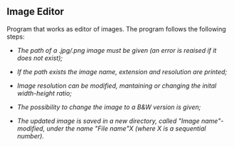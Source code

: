 ## Image Editor

Program that works as editor of images. The program follows the following steps:

* _The path of a .jpg/.png image must be given (an error is reaised if it does not exist);_

* _If the path exists the image name, extension and resolution are printed;_

* _Image resolution can be modified, mantaining or changing the inital width-height ratio;_

* _The possibility to change the image to a B&W version is given;_

* _The updated image is saved in a new directory, called "Image name"-modified, under the name "File name"X (where X is a sequential number)._
